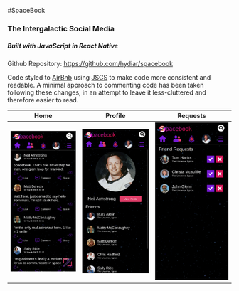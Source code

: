 #SpaceBook

### The Intergalactic Social Media


##### Built with JavaScript in React Native

Github Repository: https://github.com/hydiar/spacebook

Code styled to [AirBnb](https://github.com/airbnb/javascript "AirBnb") using [JSCS](https://jscs-dev.github.io/ "JSCS") to make code more consistent and readable.
A minimal approach to commenting code has been taken following these changes, in an attempt to leave it less-cluttered and therefore easier to read.

Home          |  Profile                    | Requests
:-------------------------:|:-------------------------:|:-------------------------:
![](screenshots/Home.png)  |  ![](screenshots/Profile.png) |  ![](screenshots/Requests.png)
